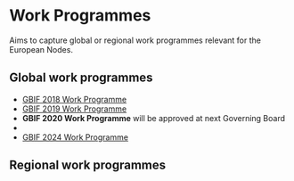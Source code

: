 # Work Programmes
Aims to capture global or regional work programmes relevant for the European Nodes.

## Global work programmes
* [GBIF 2018 Work Programme](https://www.gbif.org/document/36j6HhbR4kOMY6oqcamEMk/gbif-implementation-plan-2017-2021-and-annual-work-programme-2018)
* [GBIF 2019 Work Programme](https://assets.ctfassets.net/uo17ejk9rkwj/3Ua4cMwNawso46kMGisICM/fcc5c802058a44ca64922d53c15f147d/GBIF-2019-Annual-Work-Programme-APPROVED.pdf)
* **GBIF 2020 Work Programme** will be approved at next Governing Board
*
* [GBIF 2024 Work Programme](https://docs.gbif.org/nodes-implementation-2024/en/gbif-nodes-implementation-plan-2024.en.pdf)
  
## Regional work programmes
